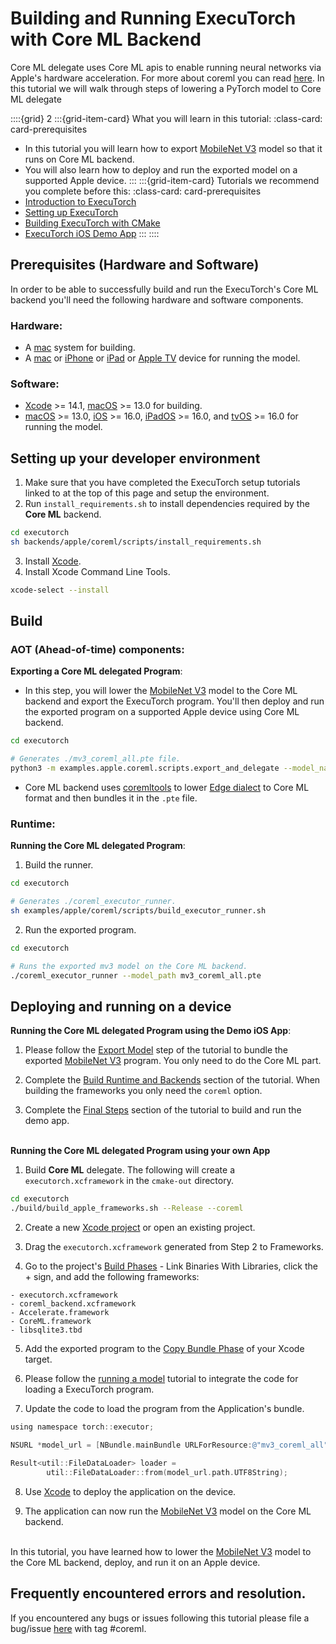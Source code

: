 # Building and Running ExecuTorch with Core ML Backend

Core ML delegate uses Core ML apis to enable running neural networks via Apple's hardware acceleration. For more about coreml you can read [here](https://developer.apple.com/documentation/coreml). In this tutorial we will walk through steps of lowering a PyTorch model to Core ML delegate


::::{grid} 2
:::{grid-item-card}  What you will learn in this tutorial:
:class-card: card-prerequisites
* In this tutorial you will learn how to export [MobileNet V3](https://pytorch.org/vision/main/models/mobilenetv3.html) model so that it runs on Core ML backend.
* You will also learn how to deploy and run the exported model on a supported Apple device.
:::
:::{grid-item-card}  Tutorials we recommend you complete before this:
:class-card: card-prerequisites
* [Introduction to ExecuTorch](intro-how-it-works.md)
* [Setting up ExecuTorch](getting-started-setup.md)
* [Building ExecuTorch with CMake](runtime-build-and-cross-compilation.md)
* [ExecuTorch iOS Demo App](demo-apps-ios.md)
:::
::::


## Prerequisites (Hardware and Software)

In order to be able to successfully build and run the ExecuTorch's Core ML backend you'll need the following hardware and software components.

### Hardware:
- A [mac](https://www.apple.com/mac/]) system for building.
- A [mac](https://www.apple.com/mac/]) or [iPhone](https://www.apple.com/iphone/) or [iPad](https://www.apple.com/ipad/) or [Apple TV](https://www.apple.com/tv-home/) device for running the model.

### Software:

- [Xcode](https://developer.apple.com/documentation/xcode) >= 14.1, [macOS](https://developer.apple.com/macos) >= 13.0 for building.
- [macOS](https://developer.apple.com/macos) >= 13.0, [iOS](https://developer.apple.com/ios/) >= 16.0, [iPadOS](https://developer.apple.com/ipados/) >= 16.0, and [tvOS](https://developer.apple.com/tvos/) >= 16.0 for running the model.

## Setting up your developer environment

1. Make sure that you have completed the ExecuTorch setup tutorials linked to at the top of this page and setup the environment.
2. Run `install_requirements.sh` to install dependencies required by the **Core ML** backend.

```bash
cd executorch
sh backends/apple/coreml/scripts/install_requirements.sh
```
3. Install [Xcode](https://developer.apple.com/xcode/).
4. Install Xcode Command Line Tools.

```bash
xcode-select --install
```

## Build

### AOT (Ahead-of-time) components:


**Exporting a Core ML delegated Program**:
- In this step, you will lower the [MobileNet V3](https://pytorch.org/vision/main/models/mobilenetv3.html) model to the Core ML backend and export the ExecuTorch program. You'll then deploy and run the exported program on a supported Apple device using Core ML backend.
```bash
cd executorch

# Generates ./mv3_coreml_all.pte file.
python3 -m examples.apple.coreml.scripts.export_and_delegate --model_name mv3
```

- Core ML backend uses [coremltools](https://apple.github.io/coremltools/docs-guides/source/overview-coremltools.html) to lower [Edge dialect](ir-exir.md#edge-dialect) to Core ML format and then bundles it in the `.pte` file.


### Runtime:

**Running the Core ML delegated Program**:
1. Build the runner.
```bash
cd executorch

# Generates ./coreml_executor_runner.
sh examples/apple/coreml/scripts/build_executor_runner.sh
```
2. Run the exported program.
```bash
cd executorch

# Runs the exported mv3 model on the Core ML backend.
./coreml_executor_runner --model_path mv3_coreml_all.pte
```

## Deploying and running on a device

**Running the Core ML delegated Program using the Demo iOS App**:
1. Please follow the [Export Model](demo-apps-ios.md#models-and-labels) step of the tutorial to bundle the exported [MobileNet V3](https://pytorch.org/vision/main/models/mobilenetv3.html) program. You only need to do the Core ML part.

2. Complete the [Build Runtime and Backends](demo-apps-ios.md#build-runtime-and-backends) section of the tutorial. When building the frameworks you only need the `coreml` option.

3. Complete the [Final Steps](demo-apps-ios.md#final-steps) section of the tutorial to build and run the demo app.

<br>**Running the Core ML delegated Program using your own App**
1. Build **Core ML** delegate. The following will create a `executorch.xcframework` in the `cmake-out` directory.
```bash
cd executorch
./build/build_apple_frameworks.sh --Release --coreml
```
2. Create a new [Xcode project](https://developer.apple.com/documentation/xcode/creating-an-xcode-project-for-an-app#) or open an existing project.

3. Drag the `executorch.xcframework` generated from Step 2 to Frameworks.

4. Go to the project's [Build Phases](https://developer.apple.com/documentation/xcode/customizing-the-build-phases-of-a-target) -  Link Binaries With Libraries, click the + sign, and add the following frameworks:
```
- executorch.xcframework
- coreml_backend.xcframework
- Accelerate.framework
- CoreML.framework
- libsqlite3.tbd
```
5. Add the exported program to the [Copy Bundle Phase](https://developer.apple.com/documentation/xcode/customizing-the-build-phases-of-a-target#Copy-files-to-the-finished-product) of your Xcode target.

6. Please follow the [running a model](running-a-model-cpp-tutorial.md) tutorial to integrate the code for loading a ExecuTorch program.

7. Update the code to load the program from the Application's bundle.
``` objective-c
using namespace torch::executor;

NSURL *model_url = [NBundle.mainBundle URLForResource:@"mv3_coreml_all" extension:@"pte"];

Result<util::FileDataLoader> loader =
        util::FileDataLoader::from(model_url.path.UTF8String);

```

8. Use [Xcode](https://developer.apple.com/documentation/xcode/building-and-running-an-app#Build-run-and-debug-your-app) to deploy the application on the device.

9. The application can now run the [MobileNet V3](https://pytorch.org/vision/main/models/mobilenetv3.html) model on the Core ML backend.

<br>In this tutorial, you have learned how to lower the [MobileNet V3](https://pytorch.org/vision/main/models/mobilenetv3.html) model to the Core ML backend, deploy, and run it on an Apple device.

## Frequently encountered errors and resolution.

If you encountered any bugs or issues following this tutorial please file a bug/issue [here](https://github.com/pytorch/executorch/issues) with tag #coreml.
